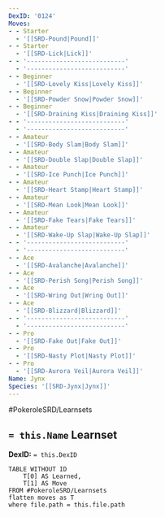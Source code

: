 ```yaml
---
DexID: '0124'
Moves:
- - Starter
  - '[[SRD-Pound|Pound]]'
- - Starter
  - '[[SRD-Lick|Lick]]'
- - '---------------------------'
  - '---------------------------'
- - Beginner
  - '[[SRD-Lovely Kiss|Lovely Kiss]]'
- - Beginner
  - '[[SRD-Powder Snow|Powder Snow]]'
- - Beginner
  - '[[SRD-Draining Kiss|Draining Kiss]]'
- - '---------------------------'
  - '---------------------------'
- - Amateur
  - '[[SRD-Body Slam|Body Slam]]'
- - Amateur
  - '[[SRD-Double Slap|Double Slap]]'
- - Amateur
  - '[[SRD-Ice Punch|Ice Punch]]'
- - Amateur
  - '[[SRD-Heart Stamp|Heart Stamp]]'
- - Amateur
  - '[[SRD-Mean Look|Mean Look]]'
- - Amateur
  - '[[SRD-Fake Tears|Fake Tears]]'
- - Amateur
  - '[[SRD-Wake-Up Slap|Wake-Up Slap]]'
- - '---------------------------'
  - '---------------------------'
- - Ace
  - '[[SRD-Avalanche|Avalanche]]'
- - Ace
  - '[[SRD-Perish Song|Perish Song]]'
- - Ace
  - '[[SRD-Wring Out|Wring Out]]'
- - Ace
  - '[[SRD-Blizzard|Blizzard]]'
- - '---------------------------'
  - '---------------------------'
- - Pro
  - '[[SRD-Fake Out|Fake Out]]'
- - Pro
  - '[[SRD-Nasty Plot|Nasty Plot]]'
- - Pro
  - '[[SRD-Aurora Veil|Aurora Veil]]'
Name: Jynx
Species: '[[SRD-Jynx|Jynx]]'
---
```


#PokeroleSRD/Learnsets

## `= this.Name` Learnset

**DexID:** `= this.DexID`

```dataview
TABLE WITHOUT ID
    T[0] AS Learned,
    T[1] AS Move
FROM #PokeroleSRD/Learnsets
flatten moves as T
where file.path = this.file.path
```
